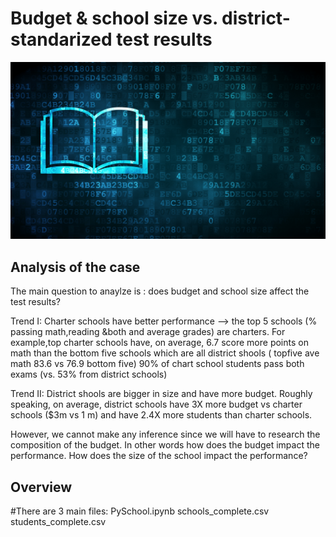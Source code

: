 # Budget & school size vs. district-standarized test results

![Education](Images/education.png)

## Analysis of the case

The main question to anaylze is : does budget and school size affect the test results? 

Trend I:
Charter schools have better performance --> the top 5 schools (% passing math,reading &both and average grades) are charters.
For example,top charter schools have, on average, 6.7 score more points on math than the bottom five schools which are all district shools
( topfive ave math 83.6 vs 76.9 bottom five)
90% of chart school students pass both exams (vs. 53% from district schools)

Trend II:
District shools are bigger in size and have more budget. Roughly speaking, on average, district schools have 3X more budget vs charter schools ($3m vs 1 m)
and have 2.4X more students than charter schools.

However, we cannot make any inference since we will have to research the composition of the budget. In other words how does the budget impact the performance.
How does the size of the school impact the performance?

## Overview
#There are 3 main files:
PySchool.ipynb
schools_complete.csv
students_complete.csv
